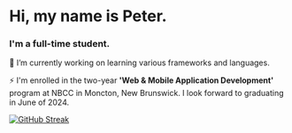 <h1 align="left">Hi, my name is Peter.</h1>
<h3 align="left">I'm a full-time student.</h3>

🌱 I’m currently working on learning various frameworks and languages.

⚡ I'm enrolled in the two-year **'Web & Mobile Application Development'** program at NBCC in Moncton, New Brunswick. I look forward to graduating in June of 2024.

<p align="left">
</p>

[![GitHub Streak](https://streak-stats.demolab.com?user=pbwhynot&theme=monokai)](https://git.io/streak-stats)








